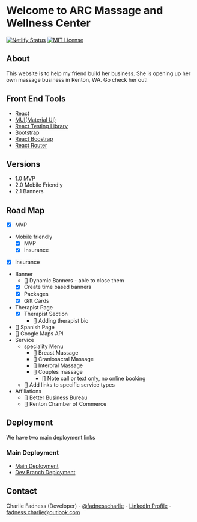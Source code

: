 # Welcome to ARC Massage and Wellness Center

[![Netlify Status](https://api.netlify.com/api/v1/badges/31bfe15b-e49e-40be-9538-a76c6275cdaa/deploy-status)](https://app.netlify.com/sites/arc-wm-center/deploys)
[![MIT License][license-shield]][license-url]

## About

This website is to help my friend build her business. She is opening up her own massage business in Renton, WA. Go check her out!

## Front End Tools

- [React](https://reactjs.org/)
- [MUI(Material UI)](https://mui.com/)
- [React Testing Library](https://testing-library.com/docs/react-testing-library/intro/)
- [Bootstrap](https://getbootstrap.com/)
- [React Boostrap](https://react-bootstrap.github.io/)
- [React Router](https://reactrouter.com/en/main)

## Versions

- 1.0 MVP
- 2.0 Mobile Friendly
- 2.1 Banners

## Road Map

- [x] MVP
- Mobile friendly
  - [x] MVP
  - [x] Insurance
- [x] Insurance
- Banner
  - [] Dynamic Banners - able to close them
  - [x] Create time based banners
  - [x] Packages
  - [x] Gift Cards
- Therapist Page
  - [x] Therapist Section
    - [] Adding therapist bio
- [] Spanish Page
- [] Google Maps API
  <!-- - 5-10 dollars ok, anything above, contact Nicolle first -->
- Service
  - speciality Menu
    - [] Breast Massage
      <!-- - Attached to the basic massage
      - Notes in chat with Nicolle -->
    - [] Craniosacral Massage
    - [] Interoral Massage
    - [] Couples massage
      - [] Note call or text only, no online booking
  - [] Add links to specific service types
    <!-- - Bookings
      - Book settings(orange)
        - Services
          - copy link -->
- Affiliations
  - [] Better Business Bureau
  - [] Renton Chamber of Commerce 

## Deployment

We have two main deployment links

### Main Deployment

- [Main Deployment](https://arcmassageandwellness.com/)
- [Dev Branch Deployment](https://arc-wm-center-dev.netlify.app/)

## Contact

Charlie Fadness (Developer) - [@fadnesscharlie](https://github.com/fadnesscharlie) - [LinkedIn Profile](https://www.linkedin.com/in/cfadness/) - fadness.charlie@outlook.com 


<!-- MARKDOWN LINKS & IMAGES -->
<!-- https://www.markdownguide.org/basic-syntax/#reference-style-links -->
[license-shield]: https://img.shields.io/github/license/Floof-Finders/lost-pet-finder-frontend.svg
[license-url]: https://github.com/Floof-Finders/lost-pet-finder-frontend/blob/master/LICENSE.txt
